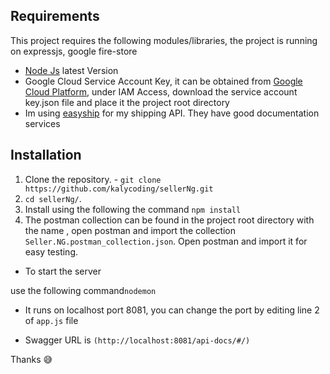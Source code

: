 

## Requirements

This project requires the following modules/libraries, the project is running on expressjs, google fire-store 

* [Node Js](https://nodejs.com) latest Version
* Google Cloud Service Account Key, it can be obtained from [Google Cloud Platform](https://console.cloud.google.com/iam-admin/serviceaccounts/), under IAM Access, download the service account key.json file and place it the project root directory
* Im using [easyship](https://easyship.com/) for my shipping API. They have good documentation services


## Installation


1. Clone the repository. - ```git clone https://github.com/kalycoding/sellerNg.git```
2. ```cd sellerNg/```.
3. Install using the following the command
   ```npm install```
4. The postman collection can be found in the project root directory with the name , open postman and import the collection ```Seller.NG.postman_collection.json```. Open postman and import it for easy testing.



* To start the server

use the following command```nodemon```

* It runs on localhost port 8081, you can change the port by editing line 2 of ```app.js``` file

* Swagger URL is ```(http://localhost:8081/api-docs/#/)```

Thanks 😅
